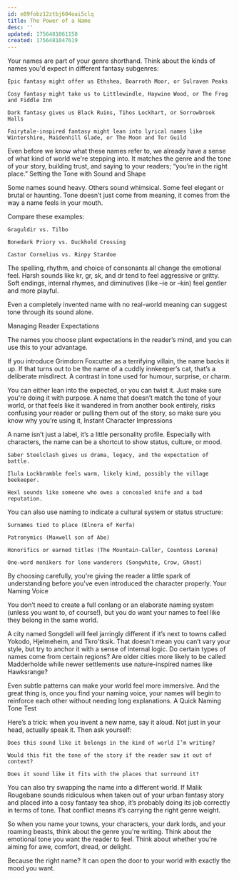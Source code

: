 ```yaml
---
id: e89fobz12ztbj604oai5clq
title: The Power of a Name
desc: ''
updated: 1756481061158
created: 1756481047619
---
```



Your names are part of your genre shorthand. Think about the kinds of names you'd expect in different fantasy subgenres:

    Epic fantasy might offer us Ethshea, Boarroth Moor, or Sulraven Peaks

    Cosy fantasy might take us to Littlewindle, Haywine Wood, or The Frog and Fiddle Inn

    Dark fantasy gives us Black Ruins, Tihos Lockhart, or Sorrowbrook Halls

    Fairytale-inspired fantasy might lean into lyrical names like Wintershire, Maidenhill Glade, or The Moon and Tor Guild

Even before we know what these names refer to, we already have a sense of what kind of world we're stepping into. It matches the genre and the tone of your story, building trust, and saying to your readers; “you’re in the right place.”
Setting the Tone with Sound and Shape

Some names sound heavy. Others sound whimsical. Some feel elegant or brutal or haunting. Tone doesn’t just come from meaning, it comes from the way a name feels in your mouth.

Compare these examples:

    Graguldir vs. Tilbo

    Bonedark Priory vs. Duckhold Crossing

    Castor Cornelius vs. Rinpy Stardoe

The spelling, rhythm, and choice of consonants all change the emotional feel. Harsh sounds like kr, gr, sk, and dr tend to feel aggressive or gritty. Soft endings, internal rhymes, and diminutives (like –ie or –kin) feel gentler and more playful.

Even a completely invented name with no real-world meaning can suggest tone through its sound alone.

Managing Reader Expectations

The names you choose plant expectations in the reader’s mind, and you can use this to your advantage.

If you introduce Grimdorn Foxcutter as a terrifying villain, the name backs it up. If that turns out to be the name of a cuddly innkeeper’s cat, that’s a deliberate misdirect. A contrast in tone used for humour, surprise, or charm.

You can either lean into the expected, or you can twist it. Just make sure you're doing it with purpose. A name that doesn’t match the tone of your world, or that feels like it wandered in from another book entirely, risks confusing your reader or pulling them out of the story, so make sure you know why you’re using it,
Instant Character Impressions

A name isn’t just a label, it’s a little personality profile. Especially with characters, the name can be a shortcut to show status, culture, or mood.

    Saber Steelclash gives us drama, legacy, and the expectation of battle.

    Ilula Lockbramble feels warm, likely kind, possibly the village beekeeper.

    Hexl sounds like someone who owns a concealed knife and a bad reputation.

You can also use naming to indicate a cultural system or status structure:

    Surnames tied to place (Elnora of Kerfa)

    Patronymics (Maxwell son of Abe)

    Honorifics or earned titles (The Mountain-Caller, Countess Lorena)

    One-word monikers for lone wanderers (Songwhite, Crow, Ghost)

By choosing carefully, you're giving the reader a little spark of understanding before you've even introduced the character properly.
Your Naming Voice

You don’t need to create a full conlang or an elaborate naming system (unless you want to, of course!), but you do want your names to feel like they belong in the same world.

A city named Songdell will feel jarringly different if it’s next to towns called Yokodo, Hjelmeheim, and Tkro'tksik. That doesn't mean you can’t vary your style, but try to anchor it with a sense of internal logic. Do certain types of names come from certain regions? Are older cities more likely to be called Madderholde while newer settlements use nature-inspired names like Hawksrange?

Even subtle patterns can make your world feel more immersive. And the great thing is, once you find your naming voice, your names will begin to reinforce each other without needing long explanations.
A Quick Naming Tone Test

Here’s a trick: when you invent a new name, say it aloud. Not just in your head, actually speak it. Then ask yourself:

    Does this sound like it belongs in the kind of world I’m writing?

    Would this fit the tone of the story if the reader saw it out of context?

    Does it sound like it fits with the places that surround it?

You can also try swapping the name into a different world. If Malik Rougebane sounds ridiculous when taken out of your urban fantasy story and placed into a cosy fantasy tea shop, it’s probably doing its job correctly in terms of tone. That conflict means it’s carrying the right genre weight.

So when you name your towns, your characters, your dark lords, and your roaming beasts, think about the genre you're writing. Think about the emotional tone you want the reader to feel. Think about whether you're aiming for awe, comfort, dread, or delight.

Because the right name? It can open the door to your world with exactly the mood you want.